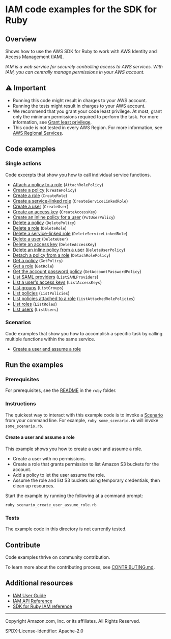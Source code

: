 <!--Generated by WRITEME on 2023-04-06 17:20:19.609038 (UTC)-->
# IAM code examples for the SDK for Ruby

## Overview

Shows how to use the AWS SDK for Ruby to work with AWS Identity and Access Management (IAM).

<!--custom.overview.start-->
<!--custom.overview.end-->

*IAM is a web service for securely controlling access to AWS services. With IAM, you can centrally manage permissions in your AWS account.*

## ⚠ Important

* Running this code might result in charges to your AWS account.
* Running the tests might result in charges to your AWS account.
* We recommend that you grant your code least privilege. At most, grant only the minimum permissions required to perform the task. For more information, see [Grant least privilege](https://docs.aws.amazon.com/IAM/latest/UserGuide/best-practices.html#grant-least-privilege).
* This code is not tested in every AWS Region. For more information, see [AWS Regional Services](https://aws.amazon.com/about-aws/global-infrastructure/regional-product-services).

<!--custom.important.start-->
<!--custom.important.end-->

## Code examples
### Single actions

Code excerpts that show you how to call individual service functions.

* [Attach a policy to a role](scenario_create_user_assume_role.rb#L100) (`AttachRolePolicy`)
* [Create a policy](scenario_create_user_assume_role.rb#L99) (`CreatePolicy`)
* [Create a role](scenario_create_user_assume_role.rb#L72) (`CreateRole`)
* [Create a service-linked role](iam_wrapper.rb#L166) (`CreateServiceLinkedRole`)
* [Create a user](scenario_create_user_assume_role.rb#L37) (`CreateUser`)
* [Create an access key](scenario_create_user_assume_role.rb#L55) (`CreateAccessKey`)
* [Create an inline policy for a user](scenario_create_user_assume_role.rb#L130) (`PutUserPolicy`)
* [Delete a policy](scenario_create_user_assume_role.rb#L215) (`DeletePolicy`)
* [Delete a role](scenario_create_user_assume_role.rb#L215) (`DeleteRole`)
* [Delete a service-linked role](iam_wrapper.rb#L186) (`DeleteServiceLinkedRole`)
* [Delete a user](scenario_create_user_assume_role.rb#L237) (`DeleteUser`)
* [Delete an access key](scenario_create_user_assume_role.rb#L237) (`DeleteAccessKey`)
* [Delete an inline policy from a user](scenario_create_user_assume_role.rb#L237) (`DeleteUserPolicy`)
* [Detach a policy from a role](scenario_create_user_assume_role.rb#L215) (`DetachRolePolicy`)
* [Get a policy](iam_wrapper.rb#L101) (`GetPolicy`)
* [Get a role](iam_wrapper.rb#L49) (`GetRole`)
* [Get the account password policy](iam_wrapper.rb#L133) (`GetAccountPasswordPolicy`)
* [List SAML providers](iam_wrapper.rb#L151) (`ListSAMLProviders`)
* [List a user's access keys](scenario_create_user_assume_role.rb#L237) (`ListAccessKeys`)
* [List groups](iam_wrapper.rb#L118) (`ListGroups`)
* [List policies](iam_wrapper.rb#L81) (`ListPolicies`)
* [List policies attached to a role](scenario_create_user_assume_role.rb#L215) (`ListAttachedRolePolicies`)
* [List roles](iam_wrapper.rb#L29) (`ListRoles`)
* [List users](iam_wrapper.rb#L66) (`ListUsers`)

### Scenarios

Code examples that show you how to accomplish a specific task by calling multiple
functions within the same service.

* [Create a user and assume a role](scenario_create_user_assume_role.rb) 

## Run the examples

### Prerequisites


For prerequisites, see the [README](../../README.md#Prerequisites) in the `ruby` folder.



<!--custom.prerequisites.start-->
<!--custom.prerequisites.end-->

### Instructions
<!--custom.instructions.start-->
The quickest way to interact with this example code is to invoke a [Scenario](#Scenarios) from your command line. For example, `ruby some_scenario.rb` will invoke `some_scenario.rb`.
<!--custom.instructions.end-->



#### Create a user and assume a role

This example shows you how to create a user and assume a role. 

* Create a user with no permissions.
* Create a role that grants permission to list Amazon S3 buckets for the account.
* Add a policy to let the user assume the role.
* Assume the role and list S3 buckets using temporary credentials, then clean up resources.

Start the example by running the following at a command prompt:

```
ruby scenario_create_user_assume_role.rb
```
<!--custom.scenarios.iam_Scenario_CreateUserAssumeRole.start-->
<!--custom.scenarios.iam_Scenario_CreateUserAssumeRole.end-->

### Tests
<!--custom.tests.start-->
The example code in this directory is not currently tested.

## Contribute
Code examples thrive on community contribution.

To learn more about the contributing process, see [CONTRIBUTING.md](../../../CONTRIBUTING.md).
<!--custom.tests.end-->

## Additional resources

* [IAM User Guide](https://docs.aws.amazon.com/IAM/latest/UserGuide/introduction.html)
* [IAM API Reference](https://docs.aws.amazon.com/IAM/latest/APIReference/welcome.html)
* [SDK for Ruby IAM reference](https://docs.aws.amazon.com/sdk-for-ruby/v3/api/Aws/Iam.html)

<!--custom.resources.start-->
<!--custom.resources.end-->

---

Copyright Amazon.com, Inc. or its affiliates. All Rights Reserved.

SPDX-License-Identifier: Apache-2.0